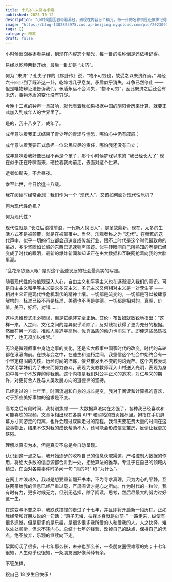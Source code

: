 ```yaml
---
title: 十八岁-未济与求索
published: 2023-10-12
description: "小时候囫囵吞枣看易经，到现在内容忘个精光，每一卦的名称倒是还依稀记得。 易经以乾坤两卦开始，最后一卦却是 “未济”。 何为 “未济”？孔夫子作的《序卦传》说，“物不可穷也，故受之以未济终焉。” 易经六十四卦到了既济这一卦，乾坤或几乎息矣。矛盾似乎消失，斗争已然停止 —— 但是唯物辩证法告诉我们，矛盾"
image: "https://blog-1302893975.cos.ap-beijing.myqcloud.com/pic/20230912_213712.png"
tags: []
category: 随笔
draft: false
---
```


小时候囫囵吞枣看易经，到现在内容忘个精光，每一卦的名称倒是还依稀记得。

易经以乾坤两卦开始，最后一卦却是 “未济”。

何为 “未济”？孔夫子作的《序卦传》说，“物不可穷也，故受之以未济终焉。” 易经六十四卦到了既济这一卦，乾坤或几乎息矣。矛盾似乎消失，斗争已然停止 —— 但是唯物辩证法告诉我们，矛盾永远不会消失，“物不可穷”，因此既济之后还会有未济，事物矛盾的变化没有穷尽。

今晚十二点的钟声一旦敲响，就代表着我如果根据中国的阴阳合历来计算，就要正式加入到成年人的世界里了。

是的，我十八岁了，成年了。

成年意味着我正式结束了青少年的青涩与惶恐，哪怕心中仍有戚戚；

成年意味着我要正式承担一位公民应尽的责任，哪怕我还没有自立；

成年意味着我好像已经不再是个孩子，那个小时候梦寐以求的 “我已经长大了” 现在似乎正在呼啸而来，硬拉着我向前走，去面对这个世界。

逝者如斯夫，不舍昼夜。

幸至此世，今日恰逢十八载。

我在阅读时经常会想：我们作为一个 “现代人”，又该如何面对现代性危机？

何为现代性危机？

何为现代性？

现代性就是 “长江后浪推前浪，一代新人换旧人”，是革故鼎新。现在，太多的生活方式不是被颠覆，就是在被颠覆中。当然，乐观者称之为 “迭代”。在频繁的迭代声中，似乎一切的行业都会迅速变成传统行业，跟不上时代是这个时代最致命的挑战，多少坚固如长城的东西已迅速销声匿迹。似乎转眼间自己所熟知的老梗已经变成了时代的眼泪，最新的爆炸新闻和知识正在由大数据和互联网抢着向我的大脑里灌。

“乱花渐欲迷人眼” 是对这个高速发展的社会最真实的写照。

随着现代性的价值观深入人心，自由主义和平等主义也在逐渐浸入我们的意识。可是自由主义和平等主义要求多元主义，多元主义又何相对主义是一对孪生子 —— 相对主义正是现代性危机潜伏的精神土壤。一切都是流变的，一切都是可以被肆意解构的。标准已经不再是标准，美德也不再是美德。一切都是相对的，真理，价值，美丑，好坏，对错……

这种思维模式未必错误，但是它绝非完全正确。艾伦・布鲁姆就敏锐地指出：“这样一来，人之间、文化之间的差异似乎消除了，反对歧视获得了更为充分的根据。然而在另一方面，推动人类追寻高尚、优秀品质的动力也消失了。即便这些品质找到了，也无须加以推崇。”

无论是微观叙事中身边之事的变化，还是宏大叙事中国家时代的改变，时代的车轮都在滚滚向前。在快与变之中，在速生和速朽之间，我坚信这个社会中始终会有一个坚定稳固的内核，历经时间的淬炼，依然散发出不变的灼灼光芒。这个内核表现为学弟学妹们为了未来而努力奋斗，表现为支教教师深入山村送入光明，表现为身边中每一个不放弃的你我他。这个内核是我们对公平正义的追求，对仁与义的期许，对更符合人性与人类发展方向的道德律的坚持。

已经走过的十七年里，时间流逝和自身的成长是变，我对于阅读和计算机的喜欢，对于那些美好事物的追求是不变。

高考之后有段时间，我特别焦虑 —— 大数据算法实在太强了，各种我已经喜欢和可能喜欢的视频，文章争相出现在各类 APP 和网站的首页推荐里。拇指在手机屏幕方寸间游走的距离，也许会超过双脚走过的路程。我每天要花费大量的时间在这些事物上，结果不仅对我的成长帮助不大，还可能会形成信息茧房，反倒让我更加狭隘。

理解以真实为本，但是真实不总是会自动呈现。

认识到这一点之后，我开始逐步的收窄自己的信息获取渠道，严格控制大数据的作用，将绝大多数的信息源都合并到一处，拒绝算法的推荐。专注于在自己的领域内精进，在面对各类事件时多问一句 “真的吗” 和 “为什么”。

在网上冲浪越久，我越是想要重新翻开书本，不为寻求真理，只为内心的平静。互联网带给我的信息已经严重过载，严肃阅读才是心之所向。作为时代的一粒沙，我有时有力，更多时候无力，但别无选择，除了阅读，思考，然后尽最大的努力过好这一生。

在这变与不变之中，我跌跌撞撞的走过了十七年，并且即将开启新一段历程。正如我经常和好朋友说的一句话：“落子无悔，抉择本身就是向前。” 一路走来，纵使有很多遗憾，但是更多的是乐趣，是很多很多我所爱的人和爱我的人。人之抉择，难以处处顺滑，但求不违内心。总结十七年的经验，改掉自己的缺点，保持自己的优点，绝不放弃，乐观的继续向下走。

絮絮叨叨了很多，十七年那么长，未来也那么长，一条朋友圈很难写的完；十七年很短，人生似乎也很短，一条朋友圈好像绰绰有余。

不管怎样，

祝自己 18 岁生日快乐！